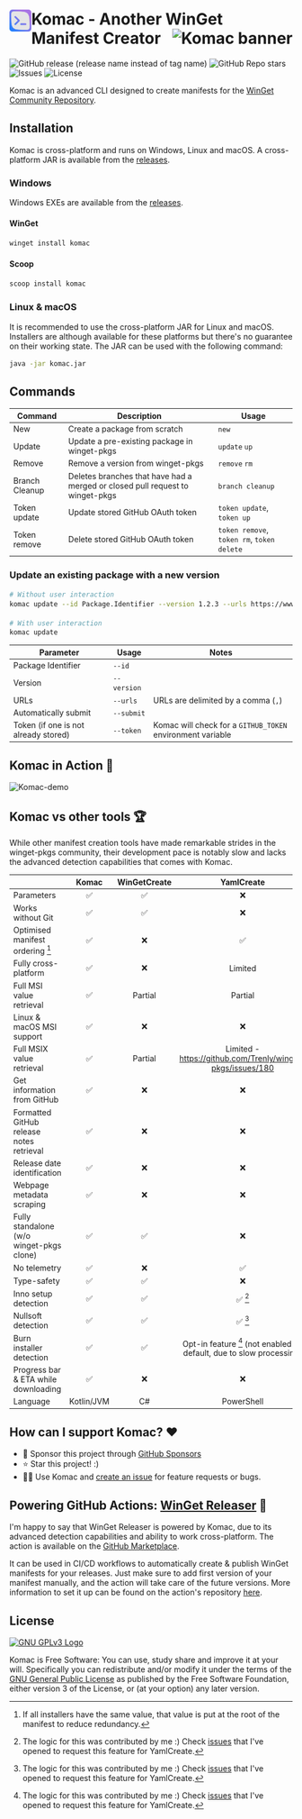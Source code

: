 <h1><img src="https://github.com/russellbanks/Komac/raw/main/assets/logo.svg" align="left" height="39" alt="Komac logo"> Komac - Another WinGet Manifest Creator <img src="https://user-images.githubusercontent.com/74878137/217098245-7aa8957b-b34e-4cba-b822-ca7a2448c3b7.svg" align="right" height="39" alt="Komac banner"></h1>

![GitHub release (release name instead of tag name)](https://img.shields.io/github/v/release/russellbanks/komac)
![GitHub Repo stars](https://img.shields.io/github/stars/russellbanks/komac)
![Issues](https://img.shields.io/github/issues/russellbanks/Komac)
![License](https://img.shields.io/github/license/russellbanks/Komac)

Komac is an advanced CLI designed to create manifests for the [WinGet Community Repository](https://github.com/microsoft/winget-pkgs).

## Installation

Komac is cross-platform and runs on Windows, Linux and macOS. A cross-platform JAR is available from
the [releases](https://github.com/russellbanks/Komac/releases).

### Windows

Windows EXEs are available from the [releases](https://github.com/russellbanks/Komac/releases).

#### WinGet

```bash
winget install komac
```

#### Scoop

```bash
scoop install komac
```

### Linux & macOS

It is recommended to use the cross-platform JAR for Linux and macOS. Installers are although available for these platforms but there's no guarantee on their working state. The JAR can be used with the following command:

```bash
java -jar komac.jar
```

## Commands

| Command        | Description                                                                   | Usage                                      |
| -------------- | ----------------------------------------------------------------------------- | ------------------------------------------ |
| New            | Create a package from scratch                                                 | `new`                                      |
| Update         | Update a pre-existing package in winget-pkgs                                  | `update` `up`                              |
| Remove         | Remove a version from winget-pkgs                                             | `remove` `rm`                              |
| Branch Cleanup | Deletes branches that have had a merged or closed pull request to winget-pkgs | `branch cleanup`                           |
| Token update   | Update stored GitHub OAuth token                                              | `token update`, `token up`                 |
| Token remove   | Delete stored GitHub OAuth token                                              | `token remove`, `token rm`, `token delete` |

### Update an existing package with a new version

```bash
# Without user interaction
komac update --id Package.Identifier --version 1.2.3 --urls https://www.firstUrl.com,https://www.secondUrl.com --submit

# With user interaction
komac update
```

| Parameter                            | Usage       | Notes                                                      |
| ------------------------------------ | ----------- | ---------------------------------------------------------- |
| Package Identifier                   | `--id`      |                                                            |
| Version                              | `--version` |                                                            |
| URLs                                 | `--urls`    | URLs are delimited by a comma (`,`)                        |
| Automatically submit                 | `--submit`  |                                                            |
| Token (if one is not already stored) | `--token`   | Komac will check for a `GITHUB_TOKEN` environment variable |

## Komac in Action 🎥

![Komac-demo](https://user-images.githubusercontent.com/74878137/216784291-de2d5dc8-d6f9-4bde-a059-7a1382c3940b.gif)

## Komac vs other tools 🏆

While other manifest creation tools have made remarkable strides in the winget-pkgs community, their development pace is
notably slow and lacks the advanced detection capabilities that comes with Komac.

|                                          |   Komac    | WinGetCreate |                              YamlCreate                              |
| ---------------------------------------- | :--------: | :----------: | :------------------------------------------------------------------: |
| Parameters                               |     ✅     |      ✅      |                                  ❌                                  |
| Works without Git                        |     ✅     |      ✅      |                                  ❌                                  |
| Optimised manifest ordering [^1]         |     ✅     |      ❌      |                                  ✅                                  |
| Fully cross-platform                     |     ✅     |      ❌      |                               Limited                                |
| Full MSI value retrieval                 |     ✅     |   Partial    |                               Partial                                |
| Linux & macOS MSI support                |     ✅     |      ❌      |                                  ❌                                  |
| Full MSIX value retrieval                |     ✅     |   Partial    |      Limited - https://github.com/Trenly/winget-pkgs/issues/180      |
| Get information from GitHub              |     ✅     |      ❌      |                                  ❌                                  |
| Formatted GitHub release notes retrieval |     ✅     |      ❌      |                                  ❌                                  |
| Release date identification              |     ✅     |      ❌      |                                  ❌                                  |
| Webpage metadata scraping                |     ✅     |      ❌      |                                  ❌                                  |
| Fully standalone (w/o winget-pkgs clone) |     ✅     |      ✅      |                                  ❌                                  |
| No telemetry                             |     ✅     |      ❌      |                                  ✅                                  |
| Type-safety                              |     ✅     |      ✅      |                                  ❌                                  |
| Inno setup detection                     |     ✅     |      ✅      |                               ✅ [^2]                                |
| Nullsoft detection                       |     ✅     |      ✅      |                               ✅ [^2]                                |
| Burn installer detection                 |     ✅     |      ✅      | Opt-in feature [^2] (not enabled by default, due to slow processing) |
| Progress bar & ETA while downloading     |     ✅     |      ❌      |                                  ❌                                  |
| Language                                 | Kotlin/JVM |      C#      |                              PowerShell                              |

[^1]: If all installers have the same value, that value is put at the root of the manifest to reduce redundancy.
[^2]: The logic for this was contributed by me :) Check [issues](https://github.com/Trenly/winget-pkgs/issues?q=is:issue+author:russellbanks) that I've opened to request this feature for YamlCreate.

## How can I support Komac? ❤️

- 🤝 Sponsor this project through [GitHub Sponsors](https://github.com/sponsors/russellbanks)
- ⭐ Star this project! :)
- 🧑‍💻 Use Komac and [create an issue](https://github.com/russellbanks/Komac/issues/new) for feature requests or bugs.

## Powering GitHub Actions: [WinGet Releaser](https://github.com/vedantmgoyal2009/winget-releaser) 🌟

I'm happy to say that WinGet Releaser is powered by Komac, due to its advanced detection capabilities and ability to work cross-platform. The action is available on the [GitHub Marketplace](https://github.com/marketplace/actions/winget-releaser).

It can be used in CI/CD workflows to automatically create & publish WinGet manifests for your releases. Just make sure to add first version of your manifest manually, and the action will take care of the future versions. More information to set it up can be found on the action's repository [here](https://github.com/vedantmgoyal2009/winget-releaser).

## License

[![GNU GPLv3 Logo](https://www.gnu.org/graphics/gplv3-127x51.png)](http://www.gnu.org/licenses/gpl-3.0.en.html)

Komac is Free Software: You can use, study share and improve it at your will. Specifically you can redistribute and/or
modify it under the terms of the [GNU General Public License](http://www.gnu.org/licenses/gpl-3.0.en.html) as published
by the Free Software Foundation, either version 3 of the License, or (at your option) any later version.
